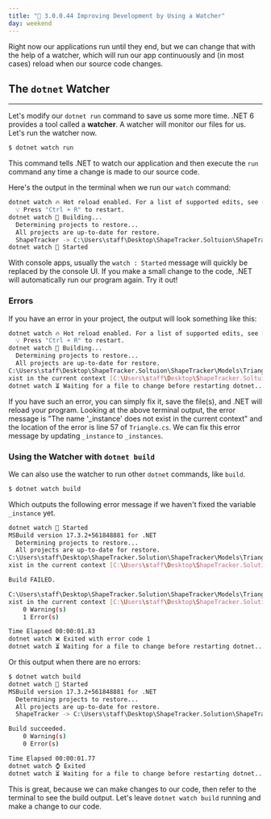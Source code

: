 ```yaml
---
title: "📓 3.0.0.44 Improving Development by Using a Watcher"
day: weekend
---
```


Right now our applications run until they end, but we can change that with the help of a watcher, which will run our app continuously and (in most cases) reload when our source code changes.

## The `dotnet` Watcher
---

Let's modify our `dotnet run` command to save us some more time. .NET 6 provides a tool called a **watcher**. A watcher will monitor our files for us. Let's run the watcher now.

```bash
$ dotnet watch run
```

This command tells .NET to watch our application and then execute the `run` command any time a change is made to our source code.

Here's the output in the terminal when we run our `watch` command:

```bash
dotnet watch 🔥 Hot reload enabled. For a list of supported edits, see https://aka.ms/dotnet/hot-reload. 
  💡 Press "Ctrl + R" to restart.
dotnet watch 🔧 Building...
  Determining projects to restore...
  All projects are up-to-date for restore.
  ShapeTracker -> C:\Users\staff\Desktop\ShapeTracker.Soltuion\ShapeTracker\bin\Debug\net6.0\ShapeTracker.dll
dotnet watch 🚀 Started
```

With console apps, usually the `watch : Started` message will quickly be replaced by the console UI. If you make a small change to the code, .NET will automatically run our program again. Try it out!

### Errors

If you have an error in your project, the output will look something like this:

```bash
dotnet watch 🔥 Hot reload enabled. For a list of supported edits, see https://aka.ms/dotnet/hot-reload. 
  💡 Press "Ctrl + R" to restart.
dotnet watch 🔧 Building...
  Determining projects to restore...
  All projects are up-to-date for restore.
C:\Users\staff\Desktop\ShapeTracker.Soltuion\ShapeTracker\Models\Triangle.cs(57,14): error CS0103: The name '_instance' does not e
xist in the current context [C:\Users\staff\Desktop\ShapeTracker.Soltuion\ShapeTracker\ShapeTracker.csproj]
dotnet watch ⏳ Waiting for a file to change before restarting dotnet...
```

If you have such an error, you can simply fix it, save the file(s), and .NET will reload your program. Looking at the above terminal output, the error message is "The name '_instance' does not exist in the current context" and the location of the error is line 57 of `Triangle.cs`. We can fix this error message by updating `_instance` to `_instances`.

### Using the Watcher with `dotnet build`

We can also use the watcher to run other `dotnet` commands, like `build`.

```bash
$ dotnet watch build
```

Which outputs the following error message if we haven't fixed the variable `_instance` yet. 

```bash
dotnet watch 🚀 Started
MSBuild version 17.3.2+561848881 for .NET
  Determining projects to restore...
  All projects are up-to-date for restore.
C:\Users\staff\Desktop\ShapeTracker.Solution\ShapeTracker\Models\Triangle.cs(57,14): error CS0103: The name '_instance' does not e
xist in the current context [C:\Users\staff\Desktop\ShapeTracker.Solution\ShapeTracker\ShapeTracker.csproj]

Build FAILED.

C:\Users\staff\Desktop\ShapeTracker.Solution\ShapeTracker\Models\Triangle.cs(57,14): error CS0103: The name '_instance' does not e 
xist in the current context [C:\Users\staff\Desktop\ShapeTracker.Solution\ShapeTracker\ShapeTracker.csproj]
    0 Warning(s)
    1 Error(s)

Time Elapsed 00:00:01.83
dotnet watch ❌ Exited with error code 1
dotnet watch ⏳ Waiting for a file to change before restarting dotnet...
```

Or this output when there are no errors:

```bash
$ dotnet watch build
dotnet watch 🚀 Started
MSBuild version 17.3.2+561848881 for .NET
  Determining projects to restore...
  All projects are up-to-date for restore.
  ShapeTracker -> C:\Users\staff\Desktop\ShapeTracker.Solution\ShapeTracker\bin\Debug\net6.0\ShapeTracker.dll

Build succeeded.
    0 Warning(s)
    0 Error(s)

Time Elapsed 00:00:01.77
dotnet watch ⌚ Exited
dotnet watch ⏳ Waiting for a file to change before restarting dotnet...
```

This is great, because we can make changes to our code, then refer to the terminal to see the build output. Let's leave `dotnet watch build` running and make a change to our code.
